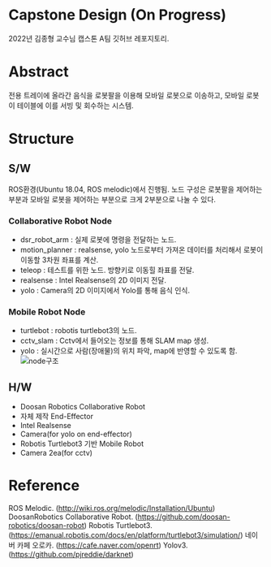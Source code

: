 # Capstone Design  (On Progress)
2022년 김종형 교수님 캡스톤 A팀 깃허브 레포지토리.

# Abstract
전용 트레이에 올라간 음식을 로봇팔을 이용해 모바일 로봇으로 이송하고, 모바일 로봇이 테이블에 이를 서빙 및 회수하는 시스템.

# Structure
## S/W
ROS환경(Ubuntu 18.04, ROS melodic)에서 진행됨. 노드 구성은 로봇팔을 제어하는 부분과 모바일 로봇을 제어하는 부분으로 크게 2부분으로 나눌 수 있다. 
### Collaborative Robot Node
- dsr_robot_arm : 실제 로봇에 명령을 전달하는 노드. 
- motion_planner : realsense, yolo 노드로부터 가져온 데이터를 처리해서 로봇이 이동할 3차원 좌표를 계산.
- teleop : 테스트를 위한 노드. 방향키로 이동힐 좌표를 전달.
- realsense : Intel Realsense의 2D 이미지 전달.
- yolo : Camera의 2D 이미지에서 Yolo를 통해 음식 인식.
### Mobile Robot Node
- turtlebot : robotis turtlebot3의 노드. 
- cctv_slam : Cctv에서 들어오는 정보를 통해 SLAM map 생성.
- yolo : 실시간으로 사람(장애물)의 위치 파악, map에 반영할 수 있도록 함.
![node구조](https://user-images.githubusercontent.com/77828741/155833741-2c0a7c01-72da-4519-ad6b-cfd32dbffa9a.png)

## H/W
- Doosan Robotics Collaborative Robot
- 자체 제작 End-Effector
- Intel Realsense
- Camera(for yolo on end-effector)
- Robotis Turtlebot3 기반 Mobile Robot
- Camera 2ea(for cctv)

# Reference
ROS Melodic. (http://wiki.ros.org/melodic/Installation/Ubuntu)
DoosanRobotics Collaborative Robot. (https://github.com/doosan-robotics/doosan-robot)
Robotis Turtlebot3. (https://emanual.robotis.com/docs/en/platform/turtlebot3/simulation/)
네이버 카페 오로카. (https://cafe.naver.com/openrt)
Yolov3. (https://github.com/pjreddie/darknet)

